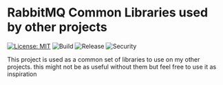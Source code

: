 # RabbitMQ Common Libraries used by other projects

[![License: MIT](https://img.shields.io/badge/License-MIT-blue.svg)](https://opensource.org/licenses/MIT) ![Build](https://github.com/cjlapao/common-go-rabbitmq/workflows/Build/badge.svg) ![Release](https://github.com/cjlapao/common-go-rabbitmq/workflows/Release/badge.svg) ![Security](https://github.com/cjlapao/common-go-rabbitmq/workflows/CodeQL/badge.svg)  

This project is used as a common set of libraries to use on my other projects. this might not be as useful without them but feel free to use it as inspiration

